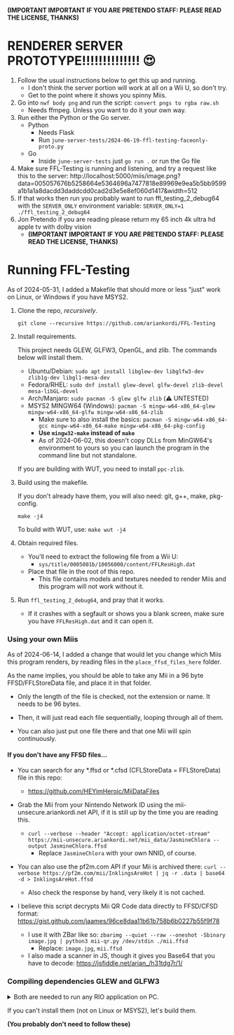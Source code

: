 **(IMPORTANT IMPORTANT IF YOU ARE PRETENDO STAFF: PLEASE READ THE LICENSE, THANKS)**
# RENDERER SERVER PROTOTYPE!!!!!!!!!!!!!! 😍
1. Follow the usual instructions below to get this up and running.
    * I don't think the server portion will work at all on a Wii U, so don't try.
    * Get to the point where it shows you spinny Miis.
2. Go into `nwf body png` and run the script: `convert pngs to rgba raw.sh`
    * Needs ffmpeg. Unless you want to do it your own way.
3. Run either the Python or the Go server.
    * Python
        - Needs Flask
        - Run `june-server-tests/2024-06-19-ffl-testing-faceonly-proto.py`
    * Go
        - Inside `june-server-tests` just `go run .` or run the Go file
4. Make sure FFL-Testing is running and listening, and try a request like this to the server: http://localhost:5000/miis/image.png?data=005057676b5258664e5364696a7477818e89969e9ea5b5bb9599a1b1a1a8dacdd3daddcdd0cad2d3e5e8ef060d1417&width=512
5. If that works then run you probably want to run ffl_testing_2_debug64 with the `SERVER_ONLY` environment variable: `SERVER_ONLY=1 ./ffl_testing_2_debug64`
6. Jon Pretendo if you are reading please return my 65 inch 4k ultra hd apple tv with dolby vision
    - **(IMPORTANT IMPORTANT IF YOU ARE PRETENDO STAFF: PLEASE READ THE LICENSE, THANKS)**

# Running FFL-Testing
As of 2024-05-31, I added a Makefile that should more or less "just" work on Linux, or Windows if you have MSYS2.
1. Clone the repo, _recursively_.
    ```
    git clone --recursive https://github.com/ariankordi/FFL-Testing
    ```
2. Install requirements.

    This project needs GLEW, GLFW3, OpenGL, and zlib. The commands below will install them.

    * Ubuntu/Debian: `sudo apt install libglew-dev libglfw3-dev zlib1g-dev libgl1-mesa-dev`
    * Fedora/RHEL: `sudo dnf install glew-devel glfw-devel zlib-devel mesa-libGL-devel`
    * Arch/Manjaro: `sudo pacman -S glew glfw zlib` (⚠️ UNTESTED)
    * MSYS2 MINGW64 (Windows): `pacman -S mingw-w64-x86_64-glew mingw-w64-x86_64-glfw mingw-w64-x86_64-zlib`
        - Make sure to also install the basics: `pacman -S mingw-w64-x86_64-gcc mingw-w64-x86_64-make mingw-w64-x86_64-pkg-config`
        - **Use `mingw32-make` instead of `make`**
        - As of 2024-06-02, this doesn't copy DLLs from MinGW64's environment to yours so you can launch the program in the command line but not standalone.

    If you are building with WUT, you need to install `ppc-zlib`.
3. Build using the makefile.

    If you don't already have them, you will also need: git, g++, make, pkg-config.
    ```
    make -j4
    ```
    To build with WUT, use: `make wut -j4`
3. Obtain required files.
    * You'll need to extract the following file from a Wii U:
        - `sys/title/0005001b/10056000/content/FFLResHigh.dat`
    * Place that file in the root of this repo.
        - This file contains models and textures needed to render Miis and this program will not work without it.
4. Run `ffl_testing_2_debug64`, and pray that it works.
    * If it crashes with a segfault or shows you a blank screen, make sure you have `FFLResHigh.dat` and it can open it.

### Using your own Miis
As of 2024-06-14, I added a change that would let you change which Miis this program renders, by reading files in the `place_ffsd_files_here` folder.

As the name implies, you should be able to take any Mii in a 96 byte FFSD/FFLStoreData file, and place it in that folder.

* Only the length of the file is checked, not the extension or name. It needs to be 96 bytes.

* Then, it will just read each file sequentially, looping through all of them.
* You can also just put one file there and that one Mii will spin continuously.

#### If you don't have any FFSD files...
* You can search for any *.ffsd or *.cfsd (CFLStoreData = FFLStoreData) file in this repo:
    - https://github.com/HEYimHeroic/MiiDataFiles

* Grab the Mii from your Nintendo Network ID using the mii-unsecure.ariankordi.net API, if it is still up by the time you are reading this.
    - `curl --verbose --header "Accept: application/octet-stream" https://mii-unsecure.ariankordi.net/mii_data/JasmineChlora --output JasmineChlora.ffsd`
        * Replace `JasmineChlora` with your own NNID, of course.
* You can also use the pf2m.com API if your Mii is archived there: `curl --verbose https://pf2m.com/mii/InklingsAreHot | jq -r .data | base64 -d > InklingsAreHot.ffsd`
    - Also check the response by hand, very likely it is not cached.
* I believe this script decrypts Mii QR Code data directly to FFSD/CFSD format: https://gist.github.com/jaames/96ce8daa11b61b758b6b0227b55f9f78
    - I use it with ZBar like so: `zbarimg --quiet --raw --oneshot -Sbinary image.jpg | python3 mii-qr.py /dev/stdin ./mii.ffsd`
        * Replace: `image.jpg`, `mii.ffsd`
    - I also made a scanner in JS, though it gives you Base64 that you have to decode: https://jsfiddle.net/arian_/h31tdg7r/1/

### Compiling dependencies GLEW and GLFW3
<details>
<summary>
Both are needed to run any RIO application on PC.

If you can't install them (not on Linux or MSYS2), let's build them.

**(You probably don't need to follow these)**
</summary>

### GLEW:
* `git clone https://github.com/nigels-com/glew && cd glew`
* If you are cross compiling (From Linux to Windows...):
  - Also run `export SYSTEM=linux-mingw64` (OR... `msys-win64`, `mingw-win32`, `darwin-arm64`...)
* `make -j8`
* (sudo) `make install`
### GLFW3:
* `git clone https://github.com/glfw/glfw && cd glfw`
* `cmake -S . -B build`
	- If you are cross compiling, append: `-D CMAKE_TOOLCHAIN_FILE=CMake/x86_64-w64-mingw32.cmake -D CMAKE_INSTALL_PREFIX=/usr/local/x86_64-w64-mingw32/`
* `cmake --build build -j8`
* (sudo) `cmake --install build`
### Now they should be available to pkg-config
Try: `pkg-config --libs zlib glew glfw3`

(Unless it complains about needing `glu`)
#### If you are still reading
NOTE from 2024-06-02: To cross compile this from Linux to Windows, I used the following command:
`
TOOLCHAIN_PREFIX=x86_64-w64-mingw32- make LDFLAGS="-L/dev/shm/glfw/build/src/ -lz -L/dev/shm/glew/lib/ -lglew32 -lglfw3 -lopengl32 -lgdi32 -lws2_32
`

Where I have glew and glfw built at /dev/shm.

While pkg-config worked, letting me need only the TOOLCHAIN_PREFIX set, for whatever reason it wasn't building and threw lots of linking errors saying it couldn't link tons of symbols from glew32 even though it literally finds it and opens the library, so... IDK.
</details>
